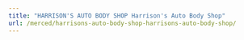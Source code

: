 ```yaml
---
title: "HARRISON'S AUTO BODY SHOP Harrison's Auto Body Shop"
url: /merced/harrisons-auto-body-shop-harrisons-auto-body-shop/
---
```

